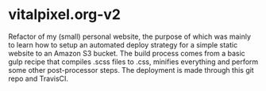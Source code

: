 # vitalpixel.org-v2
Refactor of my (small) personal website, the purpose of which was mainly to learn how to setup an automated deploy strategy for a simple static website to an Amazon S3 bucket. The build process comes from a basic gulp recipe that compiles .scss files to .css, minifies everything and perform some other post-processor steps. The deployment is made through this git repo and TravisCI.
